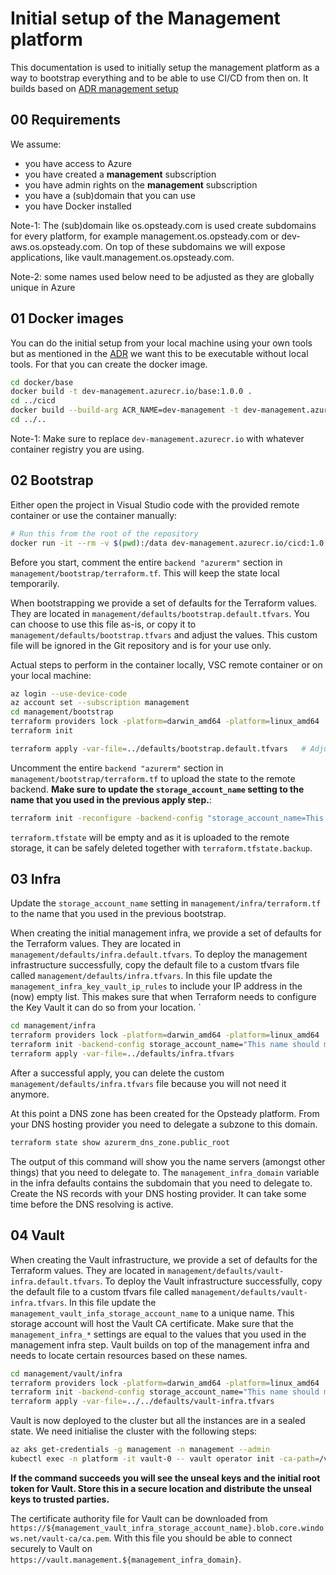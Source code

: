 # Initial setup of the Management platform

This documentation is used to initially setup the management platform as a way to bootstrap everything and to be able to use CI/CD from then on. It builds based on [ADR management setup](../adr/0013-management-setup.md)

## 00 Requirements

We assume:

- you have access to Azure
- you have created a **management** subscription
- you have admin rights on the **management** subscription
- you have a (sub)domain that you can use
- you have Docker installed

Note-1: The (sub)domain like os.opsteady.com is used create subdomains for every platform, for example management.os.opsteady.com or dev-aws.os.opsteady.com. On top of these subdomains we will expose applications, like vault.management.os.opsteady.com.

Note-2: some names used below need to be adjusted as they are globally unique in Azure

## 01 Docker images

You can do the initial setup from your local machine using your own tools but as mentioned in the [ADR](../adr/0011-no-local-tools.md) we want this to be executable without local tools. For that you can create the docker image.

```bash
cd docker/base
docker build -t dev-management.azurecr.io/base:1.0.0 .
cd ../cicd
docker build --build-arg ACR_NAME=dev-management -t dev-management.azurecr.io/cicd:1.0.0 .
cd ../..
```

Note-1: Make sure to replace `dev-management.azurecr.io` with whatever container registry you are using.

## 02 Bootstrap

Either open the project in Visual Studio code with the provided remote container or use the container manually:

```bash
# Run this from the root of the repository
docker run -it --rm -v $(pwd):/data dev-management.azurecr.io/cicd:1.0.0 /bin/bash
```

Before you start, comment the entire `backend "azurerm"` section in `management/bootstrap/terraform.tf`. This will keep the state local temporarily.

When bootstrapping we provide a set of defaults for the Terraform values. They are located in `management/defaults/bootstrap.default.tfvars`. You can choose to use this file as-is, or copy it to `management/defaults/bootstrap.tfvars` and adjust the values. This custom file will be ignored in the Git repository and is for your use only.

Actual steps to perform in the container locally, VSC remote container or on your local machine:

```bash
az login --use-device-code
az account set --subscription management
cd management/bootstrap
terraform providers lock -platform=darwin_amd64 -platform=linux_amd64
terraform init

terraform apply -var-file=../defaults/bootstrap.default.tfvars   # Adjust to ../defaults/bootstrap.tfvars if you have a custom variables file
```

Uncomment the entire `backend "azurerm"` section in `management/bootstrap/terraform.tf` to upload the state to the remote backend. **Make sure to update the `storage_account_name` setting to the name that you used in the previous apply step.**:

```bash
terraform init -reconfigure -backend-config "storage_account_name=This name should match management_bootstrap_terraform_state_account_name"
```

`terraform.tfstate` will be empty and as it is uploaded to the remote storage, it can be safely deleted together with `terraform.tfstate.backup`.

## 03 Infra

Update the `storage_account_name` setting in `management/infra/terraform.tf` to the name that you used in the previous bootstrap.

When creating the initial management infra, we provide a set of defaults for the Terraform values. They are located in `management/defaults/infra.default.tfvars`. To deploy the management infrastructure successfully, copy the default file to a custom tfvars file called `management/defaults/infra.tfvars`. In this file update the `management_infra_key_vault_ip_rules` to include your IP address in the (now) empty list. This makes sure that when Terraform needs to configure the Key Vault it can do so from your location.
`

```bash
cd management/infra
terraform providers lock -platform=darwin_amd64 -platform=linux_amd64
terraform init -backend-config storage_account_name="This name should match management_bootstrap_terraform_state_account_name"
terraform apply -var-file=../defaults/infra.tfvars
```

After a successful apply, you can delete the custom `management/defaults/infra.tfvars` file because you will not need it anymore.

At this point a DNS zone has been created for the Opsteady platform. From your DNS hosting provider you need to delegate a subzone to this domain.

```bash
terraform state show azurerm_dns_zone.public_root
```

The output of this command will show you the name servers (amongst other things) that you need to delegate to. The `management_infra_domain` variable in the infra defaults contains the subdomain that you need to delegate to. Create the NS records with your DNS hosting provider. It can take some time before the DNS resolving is active.

## 04 Vault

When creating the Vault infrastructure, we provide a set of defaults for the Terraform values. They are located in `management/defaults/vault-infra.default.tfvars`. To deploy the Vault infrastructure successfully, copy the default file to a custom tfvars file called `management/defaults/vault-infra.tfvars`. In this file update the `management_vault_infa_storage_account_name` to a unique name. This storage account will host the Vault CA certificate. Make sure that the `management_infra_*` settings are equal to the values that you used in the management infra step. Vault builds on top of the management infra and needs to locate certain resources based on these names.

```bash
cd management/vault/infra
terraform providers lock -platform=darwin_amd64 -platform=linux_amd64
terraform init -backend-config storage_account_name="This name should match management_bootstrap_terraform_state_account_name"
terraform apply -var-file=../../defaults/vault-infra.tfvars
```

Vault is now deployed to the cluster but all the instances are in a sealed state. We need initialise the cluster with the following steps:

```bash
az aks get-credentials -g management -n management --admin
kubectl exec -n platform -it vault-0 -- vault operator init -ca-path=/vault/userconfig/vault-tls/ca.crt
```

**If the command succeeds you will see the unseal keys and the initial root token for Vault. Store this in a secure location and distribute the unseal keys to trusted parties.**

The certificate authority file for Vault can be downloaded from `https://${management_vault_infra_storage_account_name}.blob.core.windows.net/vault-ca/ca.pem`. With this file you should be able to connect securely to Vault on `https://vault.management.${management_infra_domain}`.
